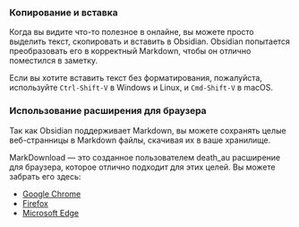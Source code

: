 ### Копирование и вставка

Когда вы видите что-то полезное в онлайне, вы можете просто выделить текст, скопировать и вставить в Obsidian. Obsidian попытается преобразовать его в корректный Markdown, чтобы он отлично поместился в заметку.

Если вы хотите вставить текст без форматирования, пожалуйста, используйте `Ctrl-Shift-V` в Windows и Linux, и `Cmd-Shift-V` в macOS.

### Использование расширения для браузера

Так как Obsidian поддерживает Markdown, вы можете сохранять целые веб-странницы в Markdown файлы, скачивая их в ваше хранилище.

MarkDownload — это созданное пользователем death_au расширение для браузера, которое отлично подходит для этих целей. Вы можете забрать его здесь:

- [Google Chrome](https://chrome.google.com/webstore/detail/markdownload-markdown-web/pcmpcfapbekmbjjkdalcgopdkipoggdi)
- [Firefox](https://addons.mozilla.org/en-GB/firefox/addon/markdownload/)
- [Microsoft Edge](https://microsoftedge.microsoft.com/addons/detail/markdownload-markdown-w/hajanaajapkhaabfcofdjgjnlgkdkknm)
